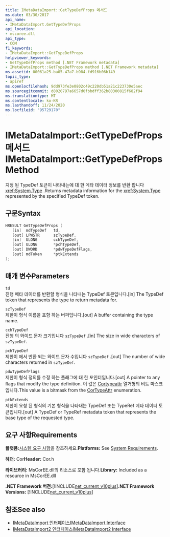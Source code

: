 ```yaml
---
title: IMetaDataImport::GetTypeDefProps 메서드
ms.date: 03/30/2017
api_name:
- IMetaDataImport.GetTypeDefProps
api_location:
- mscoree.dll
api_type:
- COM
f1_keywords:
- IMetaDataImport::GetTypeDefProps
helpviewer_keywords:
- GetTypeDefProps method [.NET Framework metadata]
- IMetaDataImport::GetTypeDefProps method [.NET Framework metadata]
ms.assetid: 00061a25-ba05-47a7-b984-fd916b06b149
topic_type:
- apiref
ms.openlocfilehash: 9dd973fe3e0802c49c220db51a21c223730e5aec
ms.sourcegitcommit: d8020797a6657d0fbbdff362b80300815f682f94
ms.translationtype: MT
ms.contentlocale: ko-KR
ms.lasthandoff: 11/24/2020
ms.locfileid: "95729170"
---
```

# <a name="imetadataimportgettypedefprops-method"></a><span data-ttu-id="0ec11-102">IMetaDataImport::GetTypeDefProps 메서드</span><span class="sxs-lookup"><span data-stu-id="0ec11-102">IMetaDataImport::GetTypeDefProps Method</span></span>

<span data-ttu-id="0ec11-103">지정 된 TypeDef 토큰이 나타내는에 대 한 메타 데이터 정보를 반환 합니다 <xref:System.Type> .</span><span class="sxs-lookup"><span data-stu-id="0ec11-103">Returns metadata information for the <xref:System.Type> represented by the specified TypeDef token.</span></span>  
  
## <a name="syntax"></a><span data-ttu-id="0ec11-104">구문</span><span class="sxs-lookup"><span data-stu-id="0ec11-104">Syntax</span></span>  
  
```cpp  
HRESULT GetTypeDefProps (  
   [in]  mdTypeDef   td,  
   [out] LPWSTR      szTypeDef,  
   [in]  ULONG       cchTypeDef,  
   [out] ULONG       *pchTypeDef,  
   [out] DWORD       *pdwTypeDefFlags,  
   [out] mdToken     *ptkExtends  
);  
```  
  
## <a name="parameters"></a><span data-ttu-id="0ec11-105">매개 변수</span><span class="sxs-lookup"><span data-stu-id="0ec11-105">Parameters</span></span>  

 `td`  
 <span data-ttu-id="0ec11-106">진행 메타 데이터를 반환할 형식을 나타내는 TypeDef 토큰입니다.</span><span class="sxs-lookup"><span data-stu-id="0ec11-106">[in] The TypeDef token that represents the type to return metadata for.</span></span>  
  
 `szTypeDef`  
 <span data-ttu-id="0ec11-107">제한이 형식 이름을 포함 하는 버퍼입니다.</span><span class="sxs-lookup"><span data-stu-id="0ec11-107">[out] A buffer containing the type name.</span></span>  
  
 `cchTypeDef`  
 <span data-ttu-id="0ec11-108">진행 의 와이드 문자 크기입니다 `szTypeDef` .</span><span class="sxs-lookup"><span data-stu-id="0ec11-108">[in] The size in wide characters of `szTypeDef`.</span></span>  
  
 `pchTypeDef`  
 <span data-ttu-id="0ec11-109">제한이 에서 반환 되는 와이드 문자 수입니다 `szTypeDef` .</span><span class="sxs-lookup"><span data-stu-id="0ec11-109">[out] The number of wide characters returned in `szTypeDef`.</span></span>  
  
 `pdwTypeDefFlags`  
 <span data-ttu-id="0ec11-110">제한이 형식 정의를 수정 하는 플래그에 대 한 포인터입니다.</span><span class="sxs-lookup"><span data-stu-id="0ec11-110">[out] A pointer to any flags that modify the type definition.</span></span> <span data-ttu-id="0ec11-111">이 값은 [Cortypeattr](cortypeattr-enumeration.md) 열거형의 비트 마스크입니다.</span><span class="sxs-lookup"><span data-stu-id="0ec11-111">This value is a bitmask from the [CorTypeAttr](cortypeattr-enumeration.md) enumeration.</span></span>  
  
 `ptkExtends`  
 <span data-ttu-id="0ec11-112">제한이 요청 된 형식의 기본 형식을 나타내는 TypeDef 또는 TypeRef 메타 데이터 토큰입니다.</span><span class="sxs-lookup"><span data-stu-id="0ec11-112">[out] A TypeDef or TypeRef metadata token that represents the base type of the requested type.</span></span>  
  
## <a name="requirements"></a><span data-ttu-id="0ec11-113">요구 사항</span><span class="sxs-lookup"><span data-stu-id="0ec11-113">Requirements</span></span>  

 <span data-ttu-id="0ec11-114">**플랫폼:**[시스템 요구 사항](../../get-started/system-requirements.md)을 참조하세요.</span><span class="sxs-lookup"><span data-stu-id="0ec11-114">**Platforms:** See [System Requirements](../../get-started/system-requirements.md).</span></span>  
  
 <span data-ttu-id="0ec11-115">**헤더:** Cor</span><span class="sxs-lookup"><span data-stu-id="0ec11-115">**Header:** Cor.h</span></span>  
  
 <span data-ttu-id="0ec11-116">**라이브러리:** MsCorEE.dll의 리소스로 포함 됩니다.</span><span class="sxs-lookup"><span data-stu-id="0ec11-116">**Library:** Included as a resource in MsCorEE.dll</span></span>  
  
 <span data-ttu-id="0ec11-117">**.NET Framework 버전:**[!INCLUDE[net_current_v10plus](../../../../includes/net-current-v10plus-md.md)]</span><span class="sxs-lookup"><span data-stu-id="0ec11-117">**.NET Framework Versions:** [!INCLUDE[net_current_v10plus](../../../../includes/net-current-v10plus-md.md)]</span></span>  
  
## <a name="see-also"></a><span data-ttu-id="0ec11-118">참조</span><span class="sxs-lookup"><span data-stu-id="0ec11-118">See also</span></span>

- [<span data-ttu-id="0ec11-119">IMetaDataImport 인터페이스</span><span class="sxs-lookup"><span data-stu-id="0ec11-119">IMetaDataImport Interface</span></span>](imetadataimport-interface.md)
- [<span data-ttu-id="0ec11-120">IMetaDataImport2 인터페이스</span><span class="sxs-lookup"><span data-stu-id="0ec11-120">IMetaDataImport2 Interface</span></span>](imetadataimport2-interface.md)
